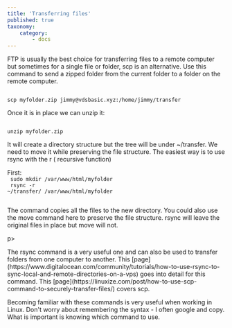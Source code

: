 ```yaml
---
title: 'Transferring files'
published: true
taxonomy:
    category:
        - docs
---
```


<p>FTP is usually the best choice for transferring files to a remote computer but sometimes for a single file or folder, scp is an alternative. Use this command to send a zipped folder from the current folder to a folder on the remote computer.</p>
<code>
scp myfolder.zip jimmy@vdsbasic.xyz:/home/jimmy/transfer
</code>
<p>Once it is in place we can unzip it:</p>
<code>
unzip myfolder.zip
</code>
<p>It will create a directory structure but the tree will be under ~/transfer. We need to move it while preserving the file structure. The easiest way is to use rsync with the r ( recursive function)</p>

First:<br>
<code>
sudo mkdir /var/www/html/myfolder <br>
rsync -r ~/transfer/ /var/www/html/myfolder <br>
</code>
<p>The command copies all the files to the new directory. You could also use the move command here to preserve the file structure. rsync will leave the original files in place but move will not.</p>
p>
<p>
The rsync command is a very useful one and can also be used to transfer folders from one computer to another. This [page](https://www.digitalocean.com/community/tutorials/how-to-use-rsync-to-sync-local-and-remote-directories-on-a-vps) goes into detail for this command.  This [page](https://linuxize.com/post/how-to-use-scp-command-to-securely-transfer-files/) covers scp.</p>
<p>
Becoming familiar with these commands is very useful when working in Linux. Don't worry about remembering the syntax - I often google and copy. What is important is knowing which command to use.</

